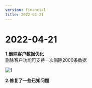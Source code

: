 ```yaml
---
version: financial
title: 2022-04-21
---
```

# 2022-04-21

<ImageViewer/>

**1.删除客户数据优化**  
删除客户功能可支持一次删除2000条数据

![1](/assets/media/4.21.1.png "1")

 **2.修复了一些已知问题**